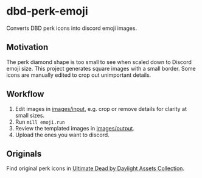 # dbd-perk-emoji
Converts DBD perk icons into discord emoji images.

## Motivation
The perk diamond shape is too small to see when scaled down to Discord emoji size. This project generates square images with a small border. Some icons are manually edited to crop out unimportant details.

## Workflow
1. Edit images in [images/input](images/input), e.g. crop or remove details for clarity at small sizes.
2. Run `mill emoji.run`
3. Review the templated images in [images/output](images/output).
4. Upload the ones you want to discord.

## Originals
Find original perk icons in [Ultimate Dead by Daylight Assets Collection](https://drive.google.com/drive/folders/1XA6ps4xS-UtGojM_wedE5ptRHCTkmzEV).
